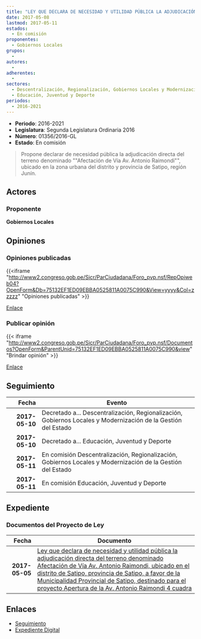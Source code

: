 ```yaml
---
title: "LEY QUE DECLARA DE NECESIDAD Y UTILIDAD PÚBLICA LA ADJUDICACIÓN DIRECTA DEL TERRENO DENOMINADO AFECTACIÓN DE VÍA AV. ANTONIO RAIMONDI UBICADO EN EL DISTRITO DE SATIPO, A FAVOR DE LA MUNICIPALIDAD PROVINCIA DE SATIPO, DESTINADO PARA EL PROYECTO APERTURA DE A AV. ANTONIO RAIMONDI"
date: 2017-05-08
lastmod: 2017-05-11
estados: 
  - En comisión
proponentes: 
  - Gobiernos Locales
grupos: 
  - 
autores: 
  - 
adherentes: 
  - 
sectores: 
  - Descentralización, Regionalización, Gobiernos Locales y Modernización de la Gestión del Estado
  - Educación, Juventud y Deporte
periodos: 
  - 2016-2021
---
```


- **Periodo**: 2016-2021
- **Legislatura**: Segunda Legislatura Ordinaria 2016
- **Número**: 01356/2016-GL
- **Estado**: En comisión

> Propone declarar de necesidad pública la adjudicación directa del terreno denominado ""Afectación de Vía Av. Antonio Raimondi"", ubicado en la zona urbana del distrito y provincia de Satipo, región Junín.


## Actores

### Proponente

**Gobiernos Locales**


## Opiniones

### Opiniones publicadas

{{<iframe "http://www2.congreso.gob.pe/Sicr/ParCiudadana/Foro_pvp.nsf/RepOpiweb04?OpenForm&Db=75132EF1ED09EBBA0525811A0075C990&View=yyyy&Col=zzzzz" "Opiniones publicadas" >}}

[Enlace](http://www2.congreso.gob.pe/Sicr/ParCiudadana/Foro_pvp.nsf/RepOpiweb04?OpenForm&Db=75132EF1ED09EBBA0525811A0075C990&View=yyyy&Col=zzzzz)
### Publicar opinión

{{< iframe "http://www2.congreso.gob.pe/Sicr/ParCiudadana/Foro_pvp.nsf/Documentos?OpenForm&ParentUnid=75132EF1ED09EBBA0525811A0075C990&view" "Brindar opinión" >}}

[Enlace](http://www2.congreso.gob.pe/Sicr/ParCiudadana/Foro_pvp.nsf/Documentos?OpenForm&ParentUnid=75132EF1ED09EBBA0525811A0075C990&view)

## Seguimiento

| Fecha | Evento |
|------:|--------|
| **2017-05-10** | Decretado a... Descentralización, Regionalización, Gobiernos Locales y Modernización de la Gestión del Estado|
| **2017-05-10** | Decretado a... Educación, Juventud y Deporte|
| **2017-05-11** | En comisión Descentralización, Regionalización, Gobiernos Locales y Modernización de la Gestión del Estado|
| **2017-05-11** | En comisión Educación, Juventud y Deporte|


## Expediente


### Documentos del Proyecto de Ley

| Fecha | Documento |
|------:|--------|
| **2017-05-05** | [Ley que declara de necesidad y utilidad pública la adjudicación directa del terreno denominado Afectación de Vía Av. Antonio Raimondi, ubicado en el distrito de Satipo, provincia de Satipo, a favor de la Municipalidad Provincial de Satipo, destinado para el proyecto Apertura de la Av. Antonio Raimondi 4 cuadra](http://www.leyes.congreso.gob.pe/Documentos/2016_2021/Proyectos_de_Ley_y_de_Resoluciones_Legislativas/PL0135620170505.pdf) |

## Enlaces 

- [Seguimiento](http://www2.congreso.gob.pe/Sicr/TraDocEstProc/CLProLey2016.nsf/f7fff46988ca05b1052578e100829cc7/f3d64d49b17ddea00525811a007bd589?OpenDocument)
- [Expediente Digital](http://www2.congreso.gob.pe/Sicr/TraDocEstProc/CLProLey2016.nsf/f7fff46988ca05b1052578e100829cc7/f3d64d49b17ddea00525811a007bd589?OpenDocument&Click=05257FB7005EB655.eb71d0cf91d8294e05256cdf006b5706/$Body/0.1C6C)
